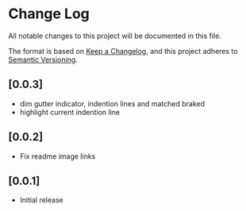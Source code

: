 # Change Log

All notable changes to this project will be documented in this file.

The format is based on [Keep a Changelog](https://keepachangelog.com/en/1.1.0/),
and this project adheres to [Semantic Versioning](https://semver.org/spec/v2.0.0.html).

## [0.0.3]

- dim gutter indicator, indention lines and matched braked
- highlight current indention line

## [0.0.2]

- Fix readme image links

## [0.0.1]

- Initial release
